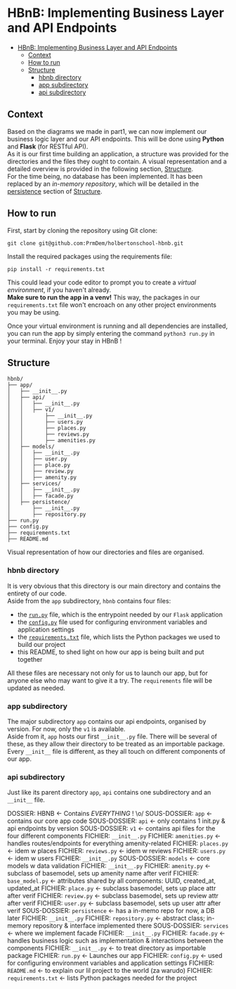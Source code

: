 # HBnB: Implementing Business Layer and API Endpoints

- [HBnB: Implementing Business Layer and API Endpoints](#hbnb-implementing-business-layer-and-api-endpoints)
  - [Context](#context)
  - [How to run](#how-to-run)
  - [Structure](#structure)
    - [hbnb directory](#hbnb-directory)
    - [app subdirectory](#app-subdirectory)
    - [api subdirectory](#api-subdirectory)

## Context
Based on the diagrams we made in part1, we can now implement our business logic layer and our API endpoints. This will be done using __Python__ and __Flask__ (for RESTful API).<br/>
As it is our first time building an application, a structure was provided for the directories and the files they ought to contain. A visual representation and a detailed overview is provided in the following section, [Structure](#structure).<br/>
For the time being, no database has been implemented. It has been replaced by an _in-memory repository_, which will be detailed in the [persistence](#persistence) section of [Structure](#structure).<br/>

## How to run
First, start by cloning the repository using Git clone:
```
git clone git@github.com:PrmDem/holbertonschool-hbnb.git
```
Install the required packages using the requirements file:
```
pip install -r requirements.txt
```
This could lead your code editor to prompt you to create a _virtual environment_, if you haven't already.<br/>
__Make sure to run the app in a venv!__ This way, the packages in our `requirements.txt` file won't encroach on any other project environments you may be using.<br/>

Once your virtual environment is running and all dependencies are installed, you can run the app by simply entering the command `python3 run.py` in your terminal. Enjoy your stay in HBnB !<br/>

## Structure
```
hbnb/
├── app/
│   ├── __init__.py
│   ├── api/
│   │   ├── __init__.py
│   │   ├── v1/
│   │       ├── __init__.py
│   │       ├── users.py
│   │       ├── places.py
│   │       ├── reviews.py
│   │       ├── amenities.py
│   ├── models/
│   │   ├── __init__.py
│   │   ├── user.py
│   │   ├── place.py
│   │   ├── review.py
│   │   ├── amenity.py
│   ├── services/
│   │   ├── __init__.py
│   │   ├── facade.py
│   ├── persistence/
│       ├── __init__.py
│       ├── repository.py
├── run.py
├── config.py
├── requirements.txt
├── README.md
```
Visual representation of how our directories and files are organised.<br/>

### hbnb directory
It is very obvious that this directory is our main directory and contains the entirety of our code.<br/>
Aside from the `app` subdirectory, `hbnb` contains four files:<br/>
* the [`run.py`](./run.py) file, which is the entrypoint needed by our `Flask` application
* the [`config.py`](./config.py) file used for configuring environment variables and application settings
* the [`requirements.txt`](./requirements.txt) file, which lists the Python packages we used to build our project
* this README, to shed light on how our app is being built and put together
  
All these files are necessary not only for us to launch our app, but for anyone else who may want to give it a try. The `requirements` file will be updated as needed.

### app subdirectory
The major subdirectory `app` contains our api endpoints, organised by version. For now, only the `v1` is available.<br/>
Aside from it, `app` hosts our first `__init__.py` file. There will be several of these, as they allow their directory to be treated as an importable package. Every `__init__` file is different, as they all touch on different components of our app.

### api subdirectory
Just like its parent directory `app`, `api` contains one subdirectory and an `__init__` file.


DOSSIER: HBNB <- Contains _EVERYTHING_ ! \o/
    SOUS-DOSSIER: `app` <- contains our core app code
        SOUS-DOSSIER: `api` <- only contains 1 init.py & api endpoints by version
            SOUS-DOSSIER: `v1` <- contains api files for the four different components
                FICHIER: `__init__.py` 
                FICHIER: `amenities.py` <- handles routes/endpoints for everything amenity-related
                FICHIER: `places.py` <- idem w places
                FICHIER: `reviews.py` <- idem w reviews
                FICHIER: `users.py` <- idem w users
            FICHIER: `__init__.py`
        SOUS-DOSSIER: `models` <- core models w data validation
            FICHIER: `__init__.py`
            FICHIER: `amenity.py` <- subclass of basemodel, sets up amenity name after verif
            FICHIER: `base_model.py` <- attributes shared by all components: UUID, created_at, updated_at
            FICHIER: `place.py` <- subclass basemodel, sets up place attr after verif
            FICHIER: `review.py` <- subclass basemodel, sets up review attr after verif
            FICHIER: `user.py` <- subclass basemodel, sets up user attr after verif
        SOUS-DOSSIER: `persistence` <- has a in-memo repo for now, a DB later
            FICHIER: `__init__.py`
            FICHIER: `repository.py` <- abstract class; in-memory repository & interface implemented there
        SOUS-DOSSIER: `services` <- where we implement facade
            FICHIER: `__init__.py`
            FICHIER: `facade.py` <- handles business logic such as implementation & interactions between the components
        FICHIER: `__init__.py` <- to treat directory as importable package
    FICHIER: `run.py` <- Launches our app
    FICHIER: `config.py` <- used for configuring environment variables and application settings
    FICHIER: `README.md` <- to explain our lil project to the world (za warudo)
    FICHIER: `requirements.txt` <- lists Python packages needed for the project
